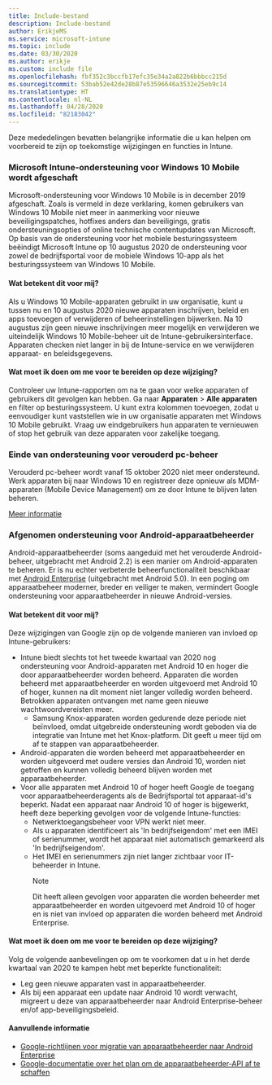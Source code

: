 ```yaml
---
title: Include-bestand
description: Include-bestand
author: ErikjeMS
ms.service: microsoft-intune
ms.topic: include
ms.date: 03/30/2020
ms.author: erikje
ms.custom: include file
ms.openlocfilehash: fbf352c3bccfb17efc35e34a2a822b6bbbcc215d
ms.sourcegitcommit: 53bab52e42de28b87e53596646a3532e25eb9c14
ms.translationtype: HT
ms.contentlocale: nl-NL
ms.lasthandoff: 04/28/2020
ms.locfileid: "82183042"
---
```

Deze mededelingen bevatten belangrijke informatie die u kan helpen om voorbereid te zijn op toekomstige wijzigingen en functies in Intune.

### <a name="microsoft-intune-support-for-windows-10-mobile-ending--3544938--"></a>Microsoft Intune-ondersteuning voor Windows 10 Mobile wordt afgeschaft<!--3544938-->
Microsoft-ondersteuning voor Windows 10 Mobile is in december 2019 afgeschaft. Zoals is vermeld in deze verklaring, komen gebruikers van Windows 10 Mobile niet meer in aanmerking voor nieuwe beveiligingspatches, hotfixes anders dan beveiligings, gratis ondersteuningsopties of online technische contentupdates van Microsoft. Op basis van de ondersteuning voor het mobiele besturingssysteem beëindigt Microsoft Intune op 10 augustus 2020 de ondersteuning voor zowel de bedrijfsportal voor de mobiele Windows 10-app als het besturingssysteem van Windows 10 Mobile.

#### <a name="how-does-this-affect-me"></a>Wat betekent dit voor mij?
Als u Windows 10 Mobile-apparaten gebruikt in uw organisatie, kunt u tussen nu en 10 augustus 2020 nieuwe apparaten inschrijven, beleid en apps toevoegen of verwijderen of beheerinstellingen bijwerken. Na 10 augustus zijn geen nieuwe inschrijvingen meer mogelijk en verwijderen we uiteindelijk Windows 10 Mobile-beheer uit de Intune-gebruikersinterface. Apparaten checken niet langer in bij de Intune-service en we verwijderen apparaat- en beleidsgegevens.  

#### <a name="what-do-i-need-to-do-to-prepare-for-this-change"></a>Wat moet ik doen om me voor te bereiden op deze wijziging?
Controleer uw Intune-rapporten om na te gaan voor welke apparaten of gebruikers dit gevolgen kan hebben. Ga naar **Apparaten** > **Alle apparaten** en filter op besturingssysteem. U kunt extra kolommen toevoegen, zodat u eenvoudiger kunt vaststellen wie in uw organisatie apparaten met Windows 10 Mobile gebruikt. Vraag uw eindgebruikers hun apparaten te vernieuwen of stop het gebruik van deze apparaten voor zakelijke toegang.


### <a name="end-of-support-for-legacy-pc-management"></a>Einde van ondersteuning voor verouderd pc-beheer

Verouderd pc-beheer wordt vanaf 15 oktober 2020 niet meer ondersteund. Werk apparaten bij naar Windows 10 en registreer deze opnieuw als MDM-apparaten (Mobile Device Management) om ze door Intune te blijven laten beheren.

[Meer informatie](https://go.microsoft.com/fwlink/?linkid=2107122)


### <a name="decreasing-support-for-android-device-administrator--5857738--"></a>Afgenomen ondersteuning voor Android-apparaatbeheerder<!--5857738-->
Android-apparaatbeheerder (soms aangeduid met het verouderde Android-beheer, uitgebracht met Android 2.2) is een manier om Android-apparaten te beheren. Er is nu echter verbeterde beheerfunctionaliteit beschikbaar met [Android Enterprise](../enrollment/connect-intune-android-enterprise.md) (uitgebracht met Android 5.0). In een poging om apparaatbeheer moderner, breder en veiliger te maken, vermindert Google ondersteuning voor apparaatbeheerder in nieuwe Android-versies.

#### <a name="how-does-this-affect-me"></a>Wat betekent dit voor mij?
Deze wijzigingen van Google zijn op de volgende manieren van invloed op Intune-gebruikers:  
- Intune biedt slechts tot het tweede kwartaal van 2020 nog ondersteuning voor Android-apparaten met Android 10 en hoger die door apparaatbeheerder worden beheerd. Apparaten die worden beheerd met apparaatbeheerder en worden uitgevoerd met Android 10 of hoger, kunnen na dit moment niet langer volledig worden beheerd. Betrokken apparaten ontvangen met name geen nieuwe wachtwoordvereisten meer.
    - Samsung Knox-apparaten worden gedurende deze periode niet beïnvloed, omdat uitgebreide ondersteuning wordt geboden via de integratie van Intune met het Knox-platform. Dit geeft u meer tijd om af te stappen van apparaatbeheerder.    
- Android-apparaten die worden beheerd met apparaatbeheerder en worden uitgevoerd met oudere versies dan Android 10, worden niet getroffen en kunnen volledig beheerd blijven worden met apparaatbeheerder.    
- Voor alle apparaten met Android 10 of hoger heeft Google de toegang voor apparaatbeheerderagents als de Bedrijfsportal tot apparaat-id's beperkt. Nadat een apparaat naar Android 10 of hoger is bijgewerkt, heeft deze beperking gevolgen voor de volgende Intune-functies:  
    - Netwerktoegangsbeheer voor VPN werkt niet meer.   
    - Als u apparaten identificeert als 'In bedrijfseigendom' met een IMEI of serienummer, wordt het apparaat niet automatisch gemarkeerd als 'In bedrijfseigendom'.  
    - Het IMEI en serienummers zijn niet langer zichtbaar voor IT-beheerder in Intune. 
        > [!NOTE]
        > Dit heeft alleen gevolgen voor apparaten die worden beheerder met apparaatbeheerder en worden uitgevoerd met Android 10 of hoger en is niet van invloed op apparaten die worden beheerd met Android Enterprise. 

#### <a name="what-do-i-need-to-do-to-prepare-for-this-change"></a>Wat moet ik doen om me voor te bereiden op deze wijziging?
Volg de volgende aanbevelingen op om te voorkomen dat u in het derde kwartaal van 2020 te kampen hebt met beperkte functionaliteit:
- Leg geen nieuwe apparaten vast in apparaatbeheerder.
- Als bij een apparaat een update naar Android 10 wordt verwacht, migreert u deze van apparaatbeheerder naar Android Enterprise-beheer en/of app-beveiligingsbeleid.

#### <a name="additional-information"></a>Aanvullende informatie
- [Google-richtlijnen voor migratie van apparaatbeheerder naar Android Enterprise](http://static.googleusercontent.com/media/android.com/en/enterprise/static/2016/pdfs/enterprise/Android-Enterprise-Migration-Bluebook_2019.pdf)
- [Google-documentatie over het plan om de apparaatbeheerder-API af te schaffen](https://developers.google.com/android/work/device-admin-deprecation)